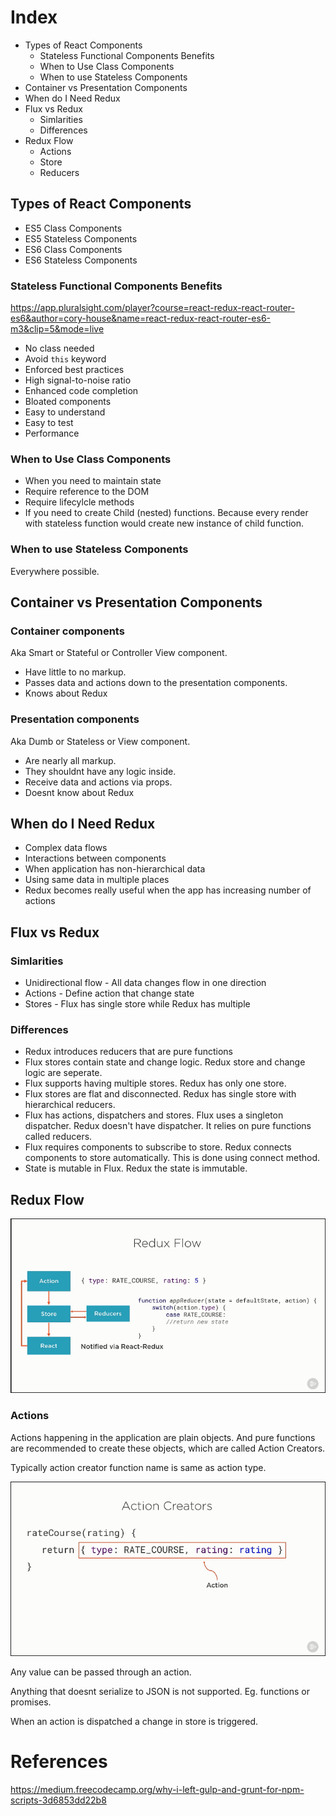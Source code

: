 # Index

* Types of React Components
   * Stateless Functional Components Benefits
   * When to Use Class Components
   * When to use Stateless Components
* Container vs Presentation Components
* When do I Need Redux
* Flux vs Redux
   * Simlarities
   * Differences
* Redux Flow
   * Actions
   * Store 
   * Reducers


## Types of React Components

* ES5 Class Components
* ES5 Stateless Components
* ES6 Class Components
* ES6 Stateless Components

### Stateless Functional Components Benefits

https://app.pluralsight.com/player?course=react-redux-react-router-es6&author=cory-house&name=react-redux-react-router-es6-m3&clip=5&mode=live

* No class needed
* Avoid `this` keyword
* Enforced best practices
* High signal-to-noise ratio
* Enhanced code completion
* Bloated components
* Easy to understand
* Easy to test
* Performance

### When to Use Class Components
* When you need to maintain state
* Require reference to the DOM
* Require lifecylcle methods
* If you need to create Child (nested) functions. Because every render with stateless function would create new instance of child function.

### When to use Stateless Components
Everywhere possible.

## Container vs Presentation Components

### Container components
Aka Smart or Stateful or Controller View component.

* Have little to no markup.
* Passes data and actions down to the presentation components.
* Knows about Redux

### Presentation components
Aka Dumb or Stateless or View component.
 
* Are nearly all markup.
* They shouldnt have any logic inside.
* Receive data and actions via props.
* Doesnt know about Redux

## When do I Need Redux

* Complex data flows
* Interactions between components
* When application has non-hierarchical data
* Using same data in multiple places
* Redux becomes really useful when the app has increasing number of actions

## Flux vs Redux

### Simlarities

* Unidirectional flow - All data changes flow in one direction
* Actions - Define action that change state
* Stores - Flux has single store while Redux has multiple

### Differences

* Redux introduces reducers that are pure functions
* Flux stores contain state and change logic. Redux store and change logic are seperate.
* Flux supports having multiple stores. Redux has only one store.
* Flux stores are flat and disconnected. Redux has single store with hierarchical reducers.
* Flux has actions, dispatchers and stores. Flux uses a singleton dispatcher. Redux doesn't have dispatcher. It relies on pure functions called reducers.
* Flux requires components to subscribe to store. Redux connects components to store automatically. This is done using connect method.
* State is mutable in Flux. Redux the state is immutable.

## Redux Flow
![Redux Flow](img/redux-flow.png)

### Actions
Actions happening in the application are  plain objects. And pure functions are recommended to create these objects, which are called Action Creators.

Typically action creator function name is same as action type.

![Redux Action Creator](img/redux-action-creator.png)

Any value can be passed through an action.

Anything that doesnt serialize to JSON is not supported. Eg. functions or promises.

When an action is dispatched a change in store is triggered.

# References
https://medium.freecodecamp.org/why-i-left-gulp-and-grunt-for-npm-scripts-3d6853dd22b8
